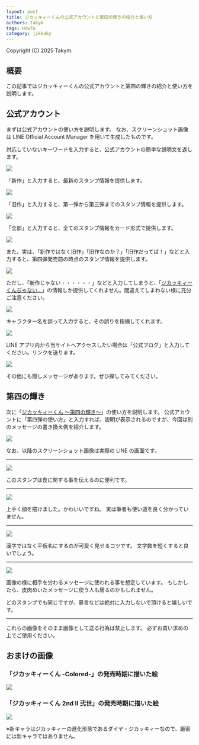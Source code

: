 ```yaml
---
layout: post
title: ジカッキィーくんの公式アカウントと第四の輝きの紹介と使い方
authors: Takym
tags: HowTo
category: jikkaky
---
```

Copyright (C) 2025 Takym.

## 概要
この記事ではジカッキィーくんの公式アカウントと第四の輝きの紹介と使い方を説明します。

## 公式アカウント
まずは公式アカウントの使い方を説明します。
なお、スクリーンショット画像は LINE Official Account Manager を用いて生成したものです。

対応していないキーワードを入力すると、公式アカウントの簡単な説明文を返します。

<img src="https://takym.github.io/assets/images/Jikkaky/2025-06-15/chat_default.jpg" style="max-width:480px" />

「新作」と入力すると、最新のスタンプ情報を提供します。

<img src="https://takym.github.io/assets/images/Jikkaky/2025-06-15/chat_new.jpg" style="max-width:480px" />

「旧作」と入力すると、第一弾から第三弾までのスタンプ情報を提供します。

<img src="https://takym.github.io/assets/images/Jikkaky/2025-06-15/chat_old.jpg" style="max-width:480px" />

「全部」と入力すると、全てのスタンプ情報をカード形式で提供します。

<img src="https://takym.github.io/assets/images/Jikkaky/2025-06-15/chat_all.jpg" style="max-width:1200px" />

また、実は、「新作ではなく旧作」「旧作なのか？」「旧作だってば！」などと入力すると、第四弾発売前の時点のスタンプ情報を提供します。

<img src="https://takym.github.io/assets/images/Jikkaky/2025-06-15/chat_not_all.jpg" style="max-width:1200px" />

ただし、「新作じゃない・・・・・・」などと入力してしまうと、「[ジカッキィーくんぢゃない…](https://line.me/S/sticker/26513429)」の情報しか提供してくれません。間違えてしまわない様に充分ご注意ください。

<img src="https://takym.github.io/assets/images/Jikkaky/2025-06-15/chat_not_new.jpg" style="max-width:480px" />

キャラクター名を誤って入力すると、その誤りを指摘してくれます。

<img src="https://takym.github.io/assets/images/Jikkaky/2025-06-15/chat_name_error.jpg" style="max-width:480px" />

LINE アプリ内から当サイトへアクセスしたい場合は「公式ブログ」と入力してください。リンクを送ります。

<img src="https://takym.github.io/assets/images/Jikkaky/2025-06-15/chat_blog.jpg" style="max-width:480px" />

その他にも隠しメッセージがあります。ぜひ探してみてください。

## 第四の輝き
次に「[ジカッキィーくん ～第四の輝き～](https://line.me/S/sticker/30561911)」の使い方を説明します。
公式アカウントに「第四弾の使い方」と入力すれば、説明が表示されるのですが、今回は別のメッセージの書き換え例を紹介します。

<img src="https://takym.github.io/assets/images/Jikkaky/2025-06-15/chat_4th.jpg" style="max-width:480px" />

なお、以降のスクリーンショット画像は実際の LINE の画面です。

---

![](https://takym.github.io/assets/images/Jikkaky/2025-06-15/ex1.png)

このスタンプは食に関する事を伝えるのに便利です。

---

![](https://takym.github.io/assets/images/Jikkaky/2025-06-15/ex2.png)

上手く顔を描けました。かわいいですね。
実は筆者も使い道を良く分かっていません。

---

![](https://takym.github.io/assets/images/Jikkaky/2025-06-15/ex3.png)

漢字ではなく平仮名にするのが可愛く見せるコツです。
文字数を短くすると良いでしょう。

---

![](https://takym.github.io/assets/images/Jikkaky/2025-06-15/ex4.png)

画像の様に相手を労わるメッセージに使われる事を想定しています。
もしかしたら、皮肉めいたメッセージに使う人も居るのかもしれません。

どのスタンプでも同じですが、暴言などは絶対に入力しないで頂けると嬉しいです。

---

これらの画像をそのまま画像として送る行為は禁止します。
必ずお買い求めの上でご使用ください。

## おまけの画像

### 「ジカッキィーくん -Colored-」の発売時期に描いた絵
<img src="https://takym.github.io/assets/images/Jikkaky/2025-06-15/1st.colored.png" style="max-width:480px" />

### 「ジカッキィーくん 2nd II 弐世」の発売時期に描いた絵
<img src="https://takym.github.io/assets/images/Jikkaky/2025-06-15/2nd.png" style="max-width:480px" />

※新キャラはジカッキィーの進化形態であるダイヤ・ジカッキィーなので、厳密には新キャラではありません。
